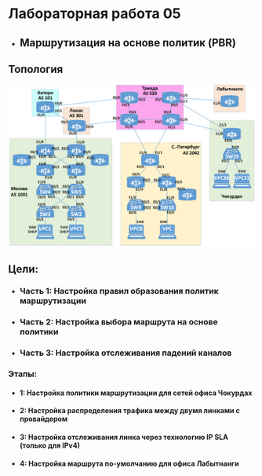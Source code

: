 # Лабораторная работа 05
+ ## Маршрутизация на основе политик (PBR)
## Топология
![](https://github.com/sergl352130/OTUS_NE_Homeworks/blob/main/Labs/Hw04/Network_topology.png?raw=true)

## Цели:
+ ### Часть 1: Настройка правил образования политик маршрутизации
+ ### Часть 2: Настройка выбора маршрута на основе политики
+ ### Часть 3: Настройка отслеживания падений каналов

### Этапы:
+ #### 1: Настройка политики маршрутизации для сетей офиса Чокурдах
+ #### 2: Настройка распределения трафика между двумя линками с провайдером
+ #### 3: Настройка отслеживания линка через технологию IP SLA (только для IPv4)
+ #### 4: Настройка маршрута по-умолчанию для офиса Лабытнанги